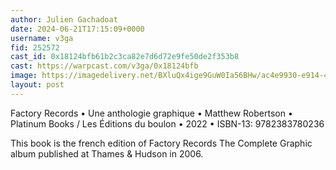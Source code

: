 ```yaml
---
author: Julien Gachadoat
date: 2024-06-21T17:15:09+0000
username: v3ga
fid: 252572
cast_id: 0x18124bfb61b2c3ca82e7d6d72e9fe50de2f353b8
cast: https://warpcast.com/v3ga/0x18124bfb
image: https://imagedelivery.net/BXluQx4ige9GuW0Ia56BHw/ac4e9930-e914-4649-f817-37bd5a29b100/original
layout: post
---
```

Factory Records • Une anthologie graphique • Matthew Robertson • Platinum Books / Les Éditions du boulon • 2022 • ISBN-13: 9782383780236  
  
This book is the french edition of Factory Records The Complete Graphic album published at Thames & Hudson in 2006.  

<img src='https://imagedelivery.net/BXluQx4ige9GuW0Ia56BHw/ac4e9930-e914-4649-f817-37bd5a29b100/original' alt='' referrerpolicy='no-referrer'/>
<img src='https://imagedelivery.net/BXluQx4ige9GuW0Ia56BHw/f8d58950-62e2-41be-db31-01cf053b6b00/original' alt='' referrerpolicy='no-referrer'/>
